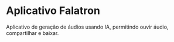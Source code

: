 # Aplicativo Falatron

Aplicativo de geração de áudios usando IA, permitindo ouvir áudio, compartilhar e baixar.
